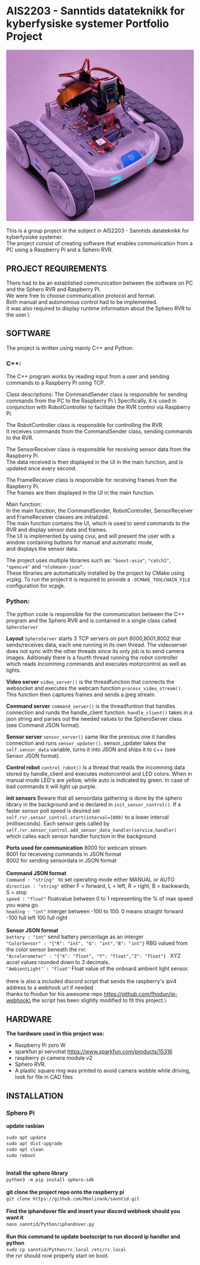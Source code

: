 # AIS2203 - Sanntids datateknikk for kyberfysiske systemer Portfolio Project
![Sphero rvr](images/readmeImage.png)

This is a group project in the subject in AIS2203 - Sanntids datateknikk for kyberfysiske systemer.\
The project consist of creating software that enables communication from a PC using a Raspberry Pi and a Sphero RVR.


## PROJECT REQUIREMENTS
There had to be an established communication between the software on PC and the Sphero RVR and Raspberry PI.\
We were free to choose communication protocol and format.\
Both manual and autonomous control had to be implemented.\
It was also required to display runtime information about the Sphero RVR to the user.\

## SOFTWARE
The project is written using mainly C++ and Python.

### C++:
The C++ program works by reading input from a user and sending commands to a Raspberry Pi using TCP.

Class descriptions:
The CommandSender class is responsible for sending commands from the PC to the Raspberry Pi.\ 
Specifically, it is used in conjunction with RobotController to facilitate the RVR control via Raspberry Pi.

The RobotController class is responsible for controlling the RVR.\
It receives commands from the CommandSender class, sending commands to the RVR.

The SensorReceiver class is responsible for receiving sensor data from the Raspberry Pi.\
The data received is then displayed in the UI in the main function, and is updated once every second.

The FrameReceiver class is responsible for receiving frames from the Raspberry Pi.\
The frames are then displayed in the UI in the main function.

Main function:\
In the main function, the CommandSender, RobotController, SensorReceiver and FrameReceiver classes are initialized.\
The main function contains the UI, which is used to send commands to the RVR and display sensor data and frames.\
The UI is implemented by using cvui, and will present the user with a window containing buttons for manual and automatic mode,\
and displays the sensor data. 

The project uses multiple libraries such as: ```"boost-asio"```, ```"catch2"```, ```"opencv4"``` and ```"nlohmann-json"```.\
These libraries are automatically installed by the project by CMake using vcpkg.
To run the project it is required to provide a ```-DCMAKE_TOOLCHAIN_FILE``` configuration for vcpgk.

### Python:
The python code is responsible for the communication between the C++ program and the Sphero RVR and is contained in a single class called ```SpheroServer```

**Layout**
```SpheroServer``` starts 3 TCP servers on port 8000,8001,8002 that sends/receives data, each one running in its own thread. The videoserver does not sync with the other threads since its only job is to send camera images. Aditionaly there is a fourth thread running the robot controller which reads incomming commands and executes motorcontrol as well as lights.

**Video server**
```video_server()``` is the threadfunction that connects the websocket and executes the webcam function ```process_video_stream()```. This function then captures frames and sends a jpeg stream.

**Command server**
```command_server()``` is the threadfuntion that handles connection and runds the handle_client function.
```handle_client()``` takes in a json string and parses out the needed values to the SpheroServer class (see Command JSON format).

**Sensor server**
```sensor_server()``` same like the previous one it handles connection and runs ```sensor_updater()```. sensor_updater takes the ```self.sensor_data``` variable, turns it into JSON and ships it to c++ (see Sensor JSON format).

**Control robot**
```control_robot()``` Is a thread that reads the incomming data stored by handle_client and executes motorcontrol and LED colors. When in manual mode LED's are yellow, while auto is indicated by green. In case of bad commands it will light up purple.

**init sensors**
Beware that all sensordata gathering is done by the sphero library in the background and is declared in ```init_sensor_control()```. If a faster sensor poll speed is desired set ```self.rvr.sensor_control.start(interval=1000)``` to a lower interval (milliseconds). Each sensor gets called by ```self.rvr.sensor_control.add_sensor_data_handler(service,handler) ``` which calles each sensor handler function in the background.

**Ports used for communication**
8000 for webcam stream\
8001 for receiveing commands in JSON format\
8002 for sending sensordata in JSON format\
\
**Command JSON format** \
```Command : "string" ``` to set operating mode either MANUAL or AUTO\
```direction : "string"``` either F = forward, L = left, R = right, B = backwards, S = stop\
```speed : "float"``` floatvalue between 0 to 1 representing the % of max speed you wana go.\
```heading : "int"``` interger between -100 to 100. 0 means straight forward -100 full left 100 full right\
\
**Sensor JSON format**\
```battery : "int"``` send battery percentage as an interger\
```"ColorSensor" : "{"R": "int", "G": "int","B": "int"}``` RBG valued from the color sensor beneath the rvr.\
```"Accelerometer" : "{"X": "float", "Y": "float","Z": "float"} ``` XYZ accel values rounded down to 3 decimals.\
```"AmbientLight"`: "float"``` Float value of the onboard ambient light sensor.\
\
there is also a included discord script that sends the raspberry's ipv4 address to a webhook url if needed\
thanks to fhodun for his awesome repo https://github.com/fhodun/ip-webhook\
the script has been slightly modified to fit this project.\

## HARDWARE
**The hardware used in this project was:**
- Raspberry Pi zero W 
- sparkfun pi servohat https://www.sparkfun.com/products/15316
- raspberry pi camera module v2
- Sphero RVR.
- A plastic square ring was printed to avoid camera wobble while driving, look for file in CAD files

## INSTALLATION

### Sphero Pi
**update rasbian**
```
sudo apt update
sudo apt dist-upgrade
sudo apt clean
sudo reboot
```
\
**Install the sphero library**\
```python3 -m pip install sphero-sdk```\
\
**git clone the project repo onto the raspberry pi**\
```git clone https://github.com/Meelinank/sanntid.git```\
\
**Find the iphandover file and insert your discord webhook should you want it**\
```nano sanntid/Python/iphandover.py```\
\
**Run this command to update bootscript to run discord ip handler and python**\
```sudo cp sanntid/Python/rc.local /etc/rc.local```\
the rvr should now properly start on boot.





